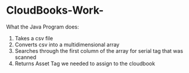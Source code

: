 # CloudBooks-Work-

What the Java Program does:

1. Takes a csv file
2. Converts csv into a multidimensional array
3. Searches through the first column of the array for serial tag that was scanned
4. Returns Asset Tag we needed to assign to the cloudbook